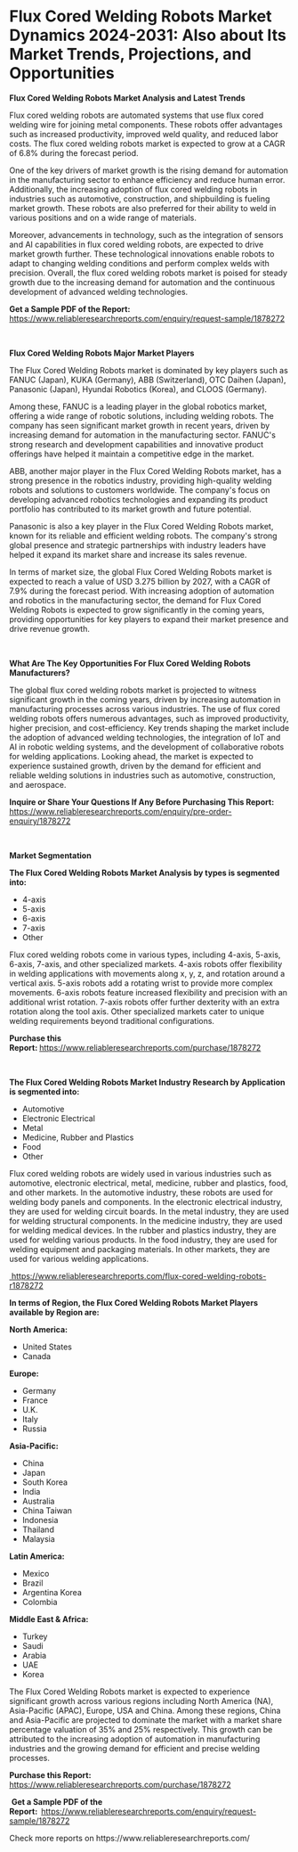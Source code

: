 <p><h1>Flux Cored Welding Robots Market Dynamics 2024-2031: Also about Its Market Trends, Projections, and Opportunities</h1></p><p><strong>Flux Cored Welding Robots Market Analysis and Latest Trends</strong></p>
<p><p>Flux cored welding robots are automated systems that use flux cored welding wire for joining metal components. These robots offer advantages such as increased productivity, improved weld quality, and reduced labor costs. The flux cored welding robots market is expected to grow at a CAGR of 6.8% during the forecast period.</p><p>One of the key drivers of market growth is the rising demand for automation in the manufacturing sector to enhance efficiency and reduce human error. Additionally, the increasing adoption of flux cored welding robots in industries such as automotive, construction, and shipbuilding is fueling market growth. These robots are also preferred for their ability to weld in various positions and on a wide range of materials.</p><p>Moreover, advancements in technology, such as the integration of sensors and AI capabilities in flux cored welding robots, are expected to drive market growth further. These technological innovations enable robots to adapt to changing welding conditions and perform complex welds with precision. Overall, the flux cored welding robots market is poised for steady growth due to the increasing demand for automation and the continuous development of advanced welding technologies.</p></p>
<p><strong>Get a Sample PDF of the Report:&nbsp;</strong> <a href="https://www.reliableresearchreports.com/enquiry/request-sample/1878272">https://www.reliableresearchreports.com/enquiry/request-sample/1878272</a></p>
<p>&nbsp;</p>
<p><strong>Flux Cored Welding Robots Major Market Players</strong></p>
<p><p>The Flux Cored Welding Robots market is dominated by key players such as FANUC (Japan), KUKA (Germany), ABB (Switzerland), OTC Daihen (Japan), Panasonic (Japan), Hyundai Robotics (Korea), and CLOOS (Germany).</p><p>Among these, FANUC is a leading player in the global robotics market, offering a wide range of robotic solutions, including welding robots. The company has seen significant market growth in recent years, driven by increasing demand for automation in the manufacturing sector. FANUC's strong research and development capabilities and innovative product offerings have helped it maintain a competitive edge in the market.</p><p>ABB, another major player in the Flux Cored Welding Robots market, has a strong presence in the robotics industry, providing high-quality welding robots and solutions to customers worldwide. The company's focus on developing advanced robotics technologies and expanding its product portfolio has contributed to its market growth and future potential.</p><p>Panasonic is also a key player in the Flux Cored Welding Robots market, known for its reliable and efficient welding robots. The company's strong global presence and strategic partnerships with industry leaders have helped it expand its market share and increase its sales revenue.</p><p>In terms of market size, the global Flux Cored Welding Robots market is expected to reach a value of USD 3.275 billion by 2027, with a CAGR of 7.9% during the forecast period. With increasing adoption of automation and robotics in the manufacturing sector, the demand for Flux Cored Welding Robots is expected to grow significantly in the coming years, providing opportunities for key players to expand their market presence and drive revenue growth.</p></p>
<p>&nbsp;</p>
<p><strong>What Are The Key Opportunities For Flux Cored Welding Robots Manufacturers?</strong></p>
<p><p>The global flux cored welding robots market is projected to witness significant growth in the coming years, driven by increasing automation in manufacturing processes across various industries. The use of flux cored welding robots offers numerous advantages, such as improved productivity, higher precision, and cost-efficiency. Key trends shaping the market include the adoption of advanced welding technologies, the integration of IoT and AI in robotic welding systems, and the development of collaborative robots for welding applications. Looking ahead, the market is expected to experience sustained growth, driven by the demand for efficient and reliable welding solutions in industries such as automotive, construction, and aerospace.</p></p>
<p><strong>Inquire or Share Your Questions If Any Before Purchasing This Report:</strong> <a href="https://www.reliableresearchreports.com/enquiry/pre-order-enquiry/1878272">https://www.reliableresearchreports.com/enquiry/pre-order-enquiry/1878272</a></p>
<p>&nbsp;</p>
<p><strong>Market Segmentation</strong></p>
<p><strong>The Flux Cored Welding Robots Market Analysis by types is segmented into:</strong></p>
<p><ul><li>4-axis</li><li>5-axis</li><li>6-axis</li><li>7-axis</li><li>Other</li></ul></p>
<p><p>Flux cored welding robots come in various types, including 4-axis, 5-axis, 6-axis, 7-axis, and other specialized markets. 4-axis robots offer flexibility in welding applications with movements along x, y, z, and rotation around a vertical axis. 5-axis robots add a rotating wrist to provide more complex movements. 6-axis robots feature increased flexibility and precision with an additional wrist rotation. 7-axis robots offer further dexterity with an extra rotation along the tool axis. Other specialized markets cater to unique welding requirements beyond traditional configurations.</p></p>
<p><strong>Purchase this Report:&nbsp;</strong><a href="https://www.reliableresearchreports.com/purchase/1878272">https://www.reliableresearchreports.com/purchase/1878272</a></p>
<p>&nbsp;</p>
<p><strong>The Flux Cored Welding Robots Market Industry Research by Application is segmented into:</strong></p>
<p><ul><li>Automotive</li><li>Electronic Electrical</li><li>Metal</li><li>Medicine, Rubber and Plastics</li><li>Food</li><li>Other</li></ul></p>
<p><p>Flux cored welding robots are widely used in various industries such as automotive, electronic electrical, metal, medicine, rubber and plastics, food, and other markets. In the automotive industry, these robots are used for welding body panels and components. In the electronic electrical industry, they are used for welding circuit boards. In the metal industry, they are used for welding structural components. In the medicine industry, they are used for welding medical devices. In the rubber and plastics industry, they are used for welding various products. In the food industry, they are used for welding equipment and packaging materials. In other markets, they are used for various welding applications.</p></p>
<p><a href="https://www.reliableresearchreports.com/flux-cored-welding-robots-r1878272">&nbsp;https://www.reliableresearchreports.com/flux-cored-welding-robots-r1878272</a></p>
<p><strong>In terms of Region, the Flux Cored Welding Robots Market Players available by Region are:</strong></p>
<p>
    <p> <strong> North America: </strong>
        <ul>
            <li>United States</li>
            <li>Canada</li>
        </ul>
        </p> 
    <p> <strong> Europe: </strong>
        <ul>
            <li>Germany</li>
            <li>France</li>
            <li>U.K.</li>
            <li>Italy</li>
            <li>Russia</li>
        </ul>
        </p> 
    <p> <strong> Asia-Pacific: </strong>
        <ul>
            <li>China</li>
            <li>Japan</li>
            <li>South Korea</li>
            <li>India</li>
            <li>Australia</li>
            <li>China Taiwan</li>
            <li>Indonesia</li>
            <li>Thailand</li>
            <li>Malaysia</li>
        </ul>
        </p> 
    <p> <strong> Latin America: </strong>
        <ul>
            <li>Mexico</li>
            <li>Brazil</li>
            <li>Argentina Korea</li>
            <li>Colombia</li>
        </ul>
        </p> 
    <p> <strong> Middle East & Africa: </strong>
        <ul>
            <li>Turkey</li>
            <li>Saudi</li>
            <li>Arabia</li>
            <li>UAE</li>
            <li>Korea</li>
        </ul>
    </p>
    </p>
<p><p>The Flux Cored Welding Robots market is expected to experience significant growth across various regions including North America (NA), Asia-Pacific (APAC), Europe, USA and China. Among these regions, China and Asia-Pacific are projected to dominate the market with a market share percentage valuation of 35% and 25% respectively. This growth can be attributed to the increasing adoption of automation in manufacturing industries and the growing demand for efficient and precise welding processes.</p></p>
<p><strong>Purchase this Report: </strong><a href="https://www.reliableresearchreports.com/purchase/1878272">https://www.reliableresearchreports.com/purchase/1878272</a></p>
<p>&nbsp;<strong>Get a Sample PDF of the Report:&nbsp;&nbsp;</strong><a href="https://www.reliableresearchreports.com/enquiry/request-sample/1878272">https://www.reliableresearchreports.com/enquiry/request-sample/1878272</a></p>
<p><strong></strong></p>
<p>Check more reports on https://www.reliableresearchreports.com/</p>